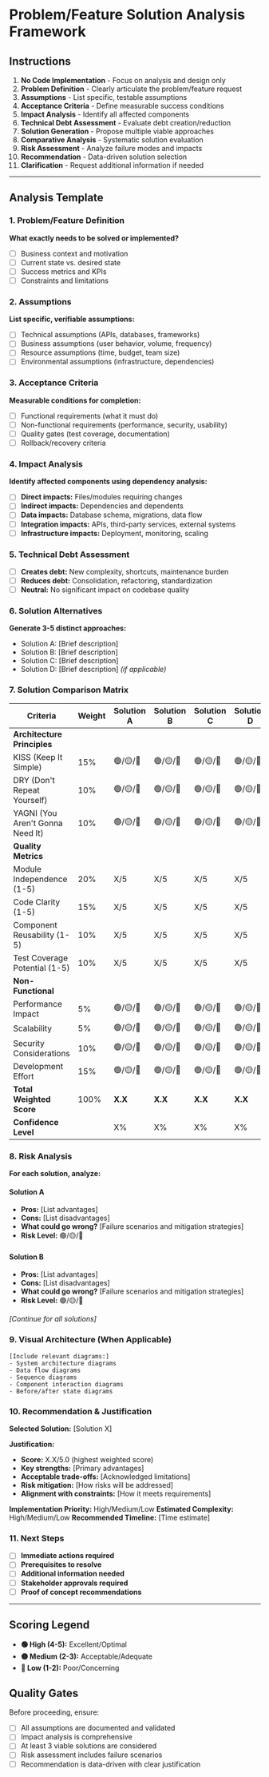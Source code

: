 # Problem/Feature Solution Analysis Framework

## Instructions

1. **No Code Implementation** - Focus on analysis and design only
2. **Problem Definition** - Clearly articulate the problem/feature request
3. **Assumptions** - List specific, testable assumptions
4. **Acceptance Criteria** - Define measurable success conditions
5. **Impact Analysis** - Identify all affected components
6. **Technical Debt Assessment** - Evaluate debt creation/reduction
7. **Solution Generation** - Propose multiple viable approaches
8. **Comparative Analysis** - Systematic solution evaluation
9. **Risk Assessment** - Analyze failure modes and impacts
10. **Recommendation** - Data-driven solution selection
11. **Clarification** - Request additional information if needed

---

## Analysis Template

### 1. Problem/Feature Definition
**What exactly needs to be solved or implemented?**
- [ ] Business context and motivation
- [ ] Current state vs. desired state
- [ ] Success metrics and KPIs
- [ ] Constraints and limitations

### 2. Assumptions
**List specific, verifiable assumptions:**
- [ ] Technical assumptions (APIs, databases, frameworks)
- [ ] Business assumptions (user behavior, volume, frequency)
- [ ] Resource assumptions (time, budget, team size)
- [ ] Environmental assumptions (infrastructure, dependencies)

### 3. Acceptance Criteria
**Measurable conditions for completion:**
- [ ] Functional requirements (what it must do)
- [ ] Non-functional requirements (performance, security, usability)
- [ ] Quality gates (test coverage, documentation)
- [ ] Rollback/recovery criteria

### 4. Impact Analysis
**Identify affected components using dependency analysis:**
- [ ] **Direct impacts:** Files/modules requiring changes
- [ ] **Indirect impacts:** Dependencies and dependents
- [ ] **Data impacts:** Database schema, migrations, data flow
- [ ] **Integration impacts:** APIs, third-party services, external systems
- [ ] **Infrastructure impacts:** Deployment, monitoring, scaling

### 5. Technical Debt Assessment
- [ ] **Creates debt:** New complexity, shortcuts, maintenance burden
- [ ] **Reduces debt:** Consolidation, refactoring, standardization
- [ ] **Neutral:** No significant impact on codebase quality

### 6. Solution Alternatives
**Generate 3-5 distinct approaches:**
- Solution A: [Brief description]
- Solution B: [Brief description]
- Solution C: [Brief description]
- Solution D: [Brief description] *(if applicable)*

### 7. Solution Comparison Matrix

| Criteria | Weight | Solution A | Solution B | Solution C | Solution D |
|----------|--------|------------|------------|------------|------------|
| **Architecture Principles** | | | | | |
| KISS (Keep It Simple) | 15% | 🟢/🟡/🔴 | 🟢/🟡/🔴 | 🟢/🟡/🔴 | 🟢/🟡/🔴 |
| DRY (Don't Repeat Yourself) | 10% | 🟢/🟡/🔴 | 🟢/🟡/🔴 | 🟢/🟡/🔴 | 🟢/🟡/🔴 |
| YAGNI (You Aren't Gonna Need It) | 10% | 🟢/🟡/🔴 | 🟢/🟡/🔴 | 🟢/🟡/🔴 | 🟢/🟡/🔴 |
| **Quality Metrics** | | | | | |
| Module Independence (1-5) | 20% | X/5 | X/5 | X/5 | X/5 |
| Code Clarity (1-5) | 15% | X/5 | X/5 | X/5 | X/5 |
| Component Reusability (1-5) | 10% | X/5 | X/5 | X/5 | X/5 |
| Test Coverage Potential (1-5) | 10% | X/5 | X/5 | X/5 | X/5 |
| **Non-Functional** | | | | | |
| Performance Impact | 5% | 🟢/🟡/🔴 | 🟢/🟡/🔴 | 🟢/🟡/🔴 | 🟢/🟡/🔴 |
| Scalability | 5% | 🟢/🟡/🔴 | 🟢/🟡/🔴 | 🟢/🟡/🔴 | 🟢/🟡/🔴 |
| Security Considerations | 10% | 🟢/🟡/🔴 | 🟢/🟡/🔴 | 🟢/🟡/🔴 | 🟢/🟡/🔴 |
| Development Effort | 15% | 🟢/🟡/🔴 | 🟢/🟡/🔴 | 🟢/🟡/🔴 | 🟢/🟡/🔴 |
| **Total Weighted Score** | 100% | **X.X** | **X.X** | **X.X** | **X.X** |
| **Confidence Level** | | X% | X% | X% | X% |

### 8. Risk Analysis
**For each solution, analyze:**

#### Solution A
- **Pros:** [List advantages]
- **Cons:** [List disadvantages]
- **What could go wrong?** [Failure scenarios and mitigation strategies]
- **Risk Level:** 🟢/🟡/🔴

#### Solution B
- **Pros:** [List advantages]
- **Cons:** [List disadvantages]
- **What could go wrong?** [Failure scenarios and mitigation strategies]
- **Risk Level:** 🟢/🟡/🔴

*[Continue for all solutions]*

### 9. Visual Architecture (When Applicable)
```
[Include relevant diagrams:]
- System architecture diagrams
- Data flow diagrams
- Sequence diagrams
- Component interaction diagrams
- Before/after state diagrams
```
### 10. Recommendation & Justification

**Selected Solution:** [Solution X]

**Justification:**
- **Score:** X.X/5.0 (highest weighted score)
- **Key strengths:** [Primary advantages]
- **Acceptable trade-offs:** [Acknowledged limitations]
- **Risk mitigation:** [How risks will be addressed]
- **Alignment with constraints:** [How it meets requirements]

**Implementation Priority:** High/Medium/Low
**Estimated Complexity:** High/Medium/Low
**Recommended Timeline:** [Time estimate]

### 11. Next Steps
- [ ] **Immediate actions required**
- [ ] **Prerequisites to resolve**
- [ ] **Additional information needed**
- [ ] **Stakeholder approvals required**
- [ ] **Proof of concept recommendations**

---

## Scoring Legend
- **🟢 High (4-5):** Excellent/Optimal
- **🟡 Medium (2-3):** Acceptable/Adequate  
- **🔴 Low (1-2):** Poor/Concerning

## Quality Gates
Before proceeding, ensure:
- [ ] All assumptions are documented and validated
- [ ] Impact analysis is comprehensive
- [ ] At least 3 viable solutions are considered
- [ ] Risk assessment includes failure scenarios
- [ ] Recommendation is data-driven with clear justification
